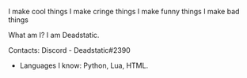 I make cool things
I make cringe things
I make funny things
I make bad things

What am I?
I am Deadstatic.

Contacts:
Discord - Deadstatic#2390
- Languages I know: Python, Lua, HTML.
<!---
Deadstatic77/Deadstatic77 is a ✨ special ✨ repository because its `README.md` (this file) appears on your GitHub profile.
You can click the Preview link to take a look at your changes.
--->
